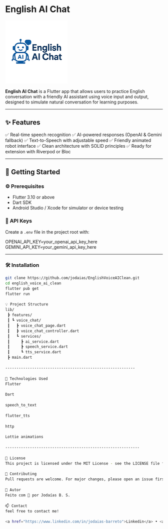 # English AI Chat

<img src="assets/images/englishaichat_logo.png" width="200" alt="English AI Chat Logo">

**English AI Chat** is a Flutter app that allows users to practice English conversation with a friendly AI assistant using voice input and output, designed to simulate natural conversation for learning purposes.

---

## ✨ Features

✅ Real-time speech recognition
✅ AI-powered responses (OpenAI & Gemini fallback)
✅ Text-to-Speech with adjustable speed
✅ Friendly animated robot interface
✅ Clean architecture with SOLID principles
✅ Ready for extension with Riverpod or Bloc

---

## 🚀 Getting Started

### ⚙️ **Prerequisites**

- Flutter 3.10 or above
- Dart SDK
- Android Studio / Xcode for simulator or device testing

### 🔑 **API Keys**

Create a `.env` file in the project root with:

OPENAI_API_KEY=your_openai_api_key_here
GEMINI_API_KEY=your_gemini_api_key_here

---

### 🛠️ **Installation**

```bash
git clone https://github.com/jodaias/EnglishVoiceAIClean.git
cd english_voice_ai_clean
flutter pub get
flutter run

💡 Project Structure
lib/
 ┣ features/
 ┃ ┗ voice_chat/
 ┃   ┣ voice_chat_page.dart
 ┃   ┣ voice_chat_controller.dart
 ┃   ┗ services/
 ┃     ┣ ai_service.dart
 ┃     ┣ speech_service.dart
 ┃     ┗ tts_service.dart
 ┣ main.dart

----------------------------------------------------------

🔧 Technologies Used
Flutter

Dart

speech_to_text

flutter_tts

http

Lottie animations

------------------------------------------------------------

📄 License
This project is licensed under the MIT License - see the LICENSE file for details.

🤝 Contributing
Pull requests are welcome. For major changes, please open an issue first to discuss what you would like to change.

👤 Autor
Feito com 💚 por Jodaías B. S.

📫 Contact
feel free to contact me!

<a href="https://www.linkedin.com/in/jodaias-barreto">Linkedin</a> • <a href="https://github.com/jodaias">Github</a>
```
